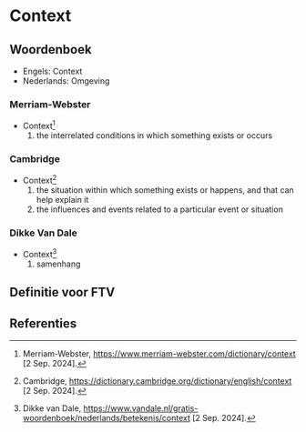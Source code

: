 # Context

## Woordenboek

- Engels: Context
- Nederlands: Omgeving

### Merriam-Webster

- Context[^1]
  1. the interrelated conditions in which something exists or occurs

### Cambridge

- Context[^2]
  1. the situation within which something exists or happens, and that can help explain it
  2. the influences and events related to a particular event or situation

### Dikke Van Dale

- Context[^3]
  1. samenhang

## Definitie voor FTV

## Referenties

[^1]: Merriam-Webster, https://www.merriam-webster.com/dictionary/context [2 Sep. 2024].
[^2]: Cambridge, https://dictionary.cambridge.org/dictionary/english/context [2 Sep. 2024].
[^3]: Dikke van Dale, https://www.vandale.nl/gratis-woordenboek/nederlands/betekenis/context [2 Sep. 2024].
